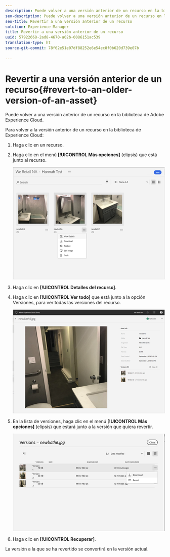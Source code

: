 ```yaml
---
description: Puede volver a una versión anterior de un recurso en la biblioteca de Adobe Experience Cloud.
seo-description: Puede volver a una versión anterior de un recurso en la biblioteca de Adobe Experience Cloud.
seo-title: Revertir a una versión anterior de un recurso
solution: Experience Manager
title: Revertir a una versión anterior de un recurso
uuid: 57922668-2ad8-4670-a02b-0086151ac539
translation-type: ht
source-git-commit: 78f62e51e07df88252e6e54ec8f0b620d739e07b

---
```



# Revertir a una versión anterior de un recurso{#revert-to-an-older-version-of-an-asset}

Puede volver a una versión anterior de un recurso en la biblioteca de Adobe Experience Cloud.

Para volver a la versión anterior de un recurso en la biblioteca de Experience Cloud:

1. Haga clic en un recurso.
1. Haga clic en el menú **[!UICONTROL Más opciones]** (elipsis) que está junto al recurso.

   ![](assets/library_asset_options.png)

1. Haga clic en **[!UICONTROL Detalles del recurso]**.
1. Haga clic en **[!UICONTROL Ver todo]** que está junto a la opción Versiones, para ver todas las versiones del recurso.

   ![](assets/library_details_versions.png)

1. En la lista de versiones, haga clic en el menú **[!UICONTROL Más opciones]** (elipsis) que estará junto a la versión que quiera revertir.

   ![](assets/library_versions_download_revert.png)

1. Haga clic en **[!UICONTROL Recuperar]**.

La versión a la que se ha revertido se convertirá en la versión actual.
